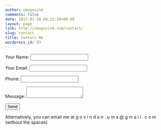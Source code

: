 ```yaml
---
author: umagovind
comments: false
date: 2017-01-30 08:23:50+00:00
layout: page
link: http://umagovind.com/contact/
slug: contact
title: Contact Me
wordpress_id: 83
---
```


<form name="contact" method="POST" data-netlify="true">
  <p>
    <label>Your Name: <input type="text" name="name" /></label>   
  </p>
  <p>
    <label>Your Email: <input type="email" name="email" /></label>
  </p>
  <p>
   <label>Phone: <input type="email" name="email" /></label>
   </p>
  <p>
    <label>Message: <textarea name="message"></textarea></label>
  </p>
  <p>
    <button type="submit">Send</button>
  </p>
</form>
















Alternatively, you can email me at g o v i n d a n . u m a @ g m a i l . c o m   (without the spaces)
